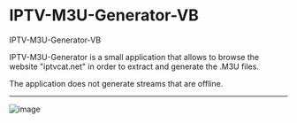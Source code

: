 # IPTV-M3U-Generator-VB
IPTV-M3U-Generator-VB


IPTV-M3U-Generator is a small application that allows to browse the website "iptvcat.net" in order to extract and generate the .M3U files.

The application does not generate streams that are offline.

-- --

![image](https://user-images.githubusercontent.com/74623428/235352280-4bd2d8e4-e9b4-43ac-9efd-17ae00f253c3.png)
